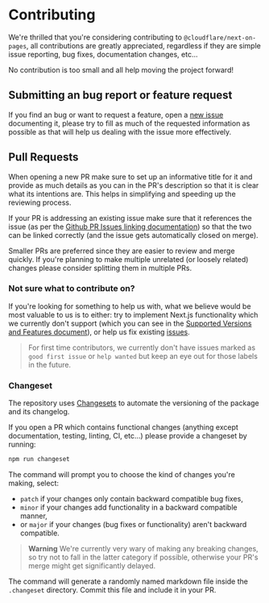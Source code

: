 # Contributing

We're thrilled that you're considering contributing to `@cloudflare/next-on-pages`, all contributions are greatly appreciated, regardless if they are simple issue reporting, bug fixes, documentation changes, etc...

No contribution is too small and all help moving the project forward!

## Submitting an bug report or feature request

If you find an bug or want to request a feature, open a [new issue](https://github.com/cloudflare/next-on-pages/issues/new) documenting it, please try to fill as much of the requested information as possible as that will help us dealing with the issue more effectively.

## Pull Requests

When opening a new PR make sure to set up an informative title for it and provide as much details as you can in the PR's description so that it is clear what its intentions are. This helps in simplifying and speeding up the reviewing process.

If your PR is addressing an existing issue make sure that it references the issue (as per the [Github PR Issues linking documentation](https://docs.github.com/en/issues/tracking-your-work-with-issues/linking-a-pull-request-to-an-issue)) so that the two can be linked correctly (and the issue gets automatically closed on merge).

Smaller PRs are preferred since they are easier to review and merge quickly. If you're planning to make multiple unrelated (or loosely related) changes please consider splitting them in multiple PRs.

<!-- TODO: add section (or a link to a separate document) on how develop the package locally -->

### Not sure what to contribute on?

If you're looking for something to help us with, what we believe would be most valuable to us is to either: try to implement Next.js functionality which we currently don't support (which you can see in the [Supported Versions and Features document](./supported.md)), or help us fix existing [issues](https://github.com/cloudflare/next-on-pages/issues).

> For first time contributors, we currently don't have issues marked as `good first issue` or `help wanted` but keep an eye out for those labels in the future.

### Changeset

The repository uses [Changesets](https://github.com/changesets/changesets) to automate the versioning of the package and its changelog.

If you open a PR which contains functional changes (anything except documentation, testing, linting, CI, etc...) please provide a changeset by running:

```sh
npm run changeset
```

The command will prompt you to choose the kind of changes you're making, select:

- `patch` if your changes only contain backward compatible bug fixes,
- `minor` if your changes add functionality in a backward compatible manner,
- or `major` if your changes (bug fixes or functionality) aren't backward compatible.

> **Warning**
> We're currently very wary of making any breaking changes, so try not to fall in the latter category if possible, otherwise your PR's merge might get significantly delayed.

The command will generate a randomly named markdown file inside the `.changeset` directory. Commit this file and include it in your PR.
